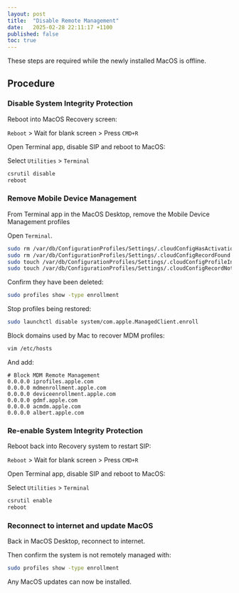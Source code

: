 ```yaml
---
layout: post
title:  "Disable Remote Management"
date:   2025-02-28 22:11:17 +1100
published: false
toc: true
---
```


These steps are required while the newly installed MacOS is offline.

## Procedure

### Disable System Integrity Protection

Reboot into MacOS Recovery screen:

`Reboot` > Wait for blank screen > Press `CMD+R`

Open Terminal app, disable SIP and reboot to MacOS:

Select `Utilities` > `Terminal`

```bash
csrutil disable
reboot
```


### Remove Mobile Device Management

From Terminal app in the MacOS Desktop, remove the Mobile Device Management profiles

Open `Terminal`.

```bash
sudo rm /var/db/ConfigurationProfiles/Settings/.cloudConfigHasActivationRecord
sudo rm /var/db/ConfigurationProfiles/Settings/.cloudConfigRecordFound
sudo touch /var/db/ConfigurationProfiles/Settings/.cloudConfigProfileInstalled
sudo touch /var/db/ConfigurationProfiles/Settings/.cloudConfigRecordNotFound
```

Confirm they have been deleted:

```bash
sudo profiles show -type enrollment
```

Stop profiles being restored:

```bash
sudo launchctl disable system/com.apple.ManagedClient.enroll
```

Block domains used by Mac to recover MDM profiles:

```bash
vim /etc/hosts
```

And add:

```console
# Block MDM Remote Management
0.0.0.0 iprofiles.apple.com
0.0.0.0 mdmenrollment.apple.com
0.0.0.0 deviceenrollment.apple.com
0.0.0.0 gdmf.apple.com
0.0.0.0 acmdm.apple.com
0.0.0.0 albert.apple.com
```

### Re-enable System Integrity Protection

Reboot back into Recovery system to restart SIP:

`Reboot` > Wait for blank screen > Press `CMD+R`

Open Terminal app, disable SIP and reboot to MacOS:

Select `Utilities` > `Terminal`

```bash
csrutil enable
reboot
```


### Reconnect to internet and update MacOS

Back in MacOS Desktop, reconnect to internet.

Then confirm the system is not remotely managed with:

```bash
sudo profiles show -type enrollment
```


Any MacOS updates can now be installed.
